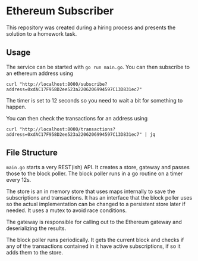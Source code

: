 # Ethereum Subscriber

This repository was created during a hiring process and presents the solution to a homework task.

## Usage

The service can be started with `go run main.go`. You can then subscribe to an ethereum address using

```shell
curl "http://localhost:8000/subscribe?address=0xdAC17F958D2ee523a2206206994597C13D831ec7"
```

The timer is set to 12 seconds so you need to wait a bit for something to happen.

You can then check the transactions for an address using

```shell
curl "http://localhost:8000/transactions?address=0xdAC17F958D2ee523a2206206994597C13D831ec7" | jq
```

## File Structure

`main.go` starts a very REST(ish) API. It creates a store, gateway and passes those to the block poller.
The block poller runs in a go routine on a timer every 12s.

The store is an in memory store that uses maps internally to save the subscriptions and transactions.
It has an interface that the block poller uses so the actual implementation can be changed to a persistent store later if needed.
It uses a mutex to avoid race conditions.

The gateway is responsible for calling out to the Ethereum gateway and deserializing the results.

The block poller runs periodically.
It gets the current block and checks if any of the transactions contained in it have active subscriptions, if so it adds them to the store.
